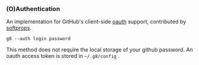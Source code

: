 ### (O)Authentication

An implementation for GitHub's client-side [oauth][oauth] support,
contributed by
[softprops](https://github.com/n8han/giter8/commit/a944e7bf305319b019452aeb0450387a0be526bf).

    g8 --auth login password

[oauth]: http://developer.github.com/v3/oauth/

This method does not require the local storage of your github
password. An oauth access token is stored in `~/.g8/config` .

